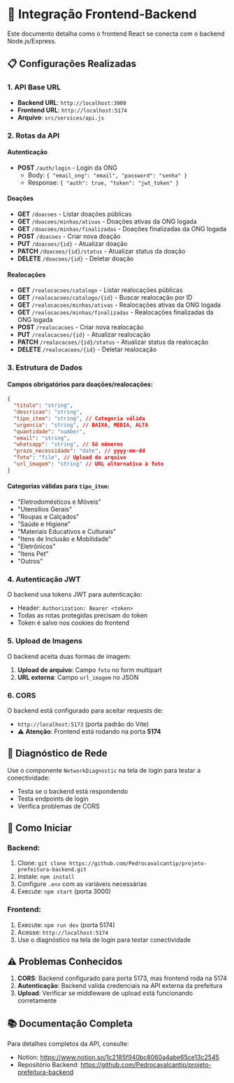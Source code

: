 # 🔗 Integração Frontend-Backend

Este documento detalha como o frontend React se conecta com o backend Node.js/Express.

## 📋 Configurações Realizadas

### 1. API Base URL
- **Backend URL**: `http://localhost:3000`
- **Frontend URL**: `http://localhost:5174`
- **Arquivo**: `src/services/api.js`

### 2. Rotas da API

#### Autenticação
- **POST** `/auth/login` - Login da ONG
  - Body: `{ "email_ong": "email", "password": "senha" }`
  - Response: `{ "auth": true, "token": "jwt_token" }`

#### Doações
- **GET** `/doacoes` - Listar doações públicas
- **GET** `/doacoes/minhas/ativas` - Doações ativas da ONG logada
- **GET** `/doacoes/minhas/finalizadas` - Doações finalizadas da ONG logada
- **POST** `/doacoes` - Criar nova doação
- **PUT** `/doacoes/{id}` - Atualizar doação
- **PATCH** `/doacoes/{id}/status` - Atualizar status da doação
- **DELETE** `/doacoes/{id}` - Deletar doação

#### Realocações
- **GET** `/realocacoes/catalogo` - Listar realocações públicas
- **GET** `/realocacoes/catalogo/{id}` - Buscar realocação por ID
- **GET** `/realocacoes/minhas/ativas` - Realocações ativas da ONG logada
- **GET** `/realocacoes/minhas/finalizadas` - Realocações finalizadas da ONG logada
- **POST** `/realocacoes` - Criar nova realocação
- **PUT** `/realocacoes/{id}` - Atualizar realocação
- **PATCH** `/realocacoes/{id}/status` - Atualizar status da realocação
- **DELETE** `/realocacoes/{id}` - Deletar realocação

### 3. Estrutura de Dados

#### Campos obrigatórios para doações/realocações:
```json
{
  "titulo": "string",
  "descricao": "string", 
  "tipo_item": "string", // Categoria válida
  "urgencia": "string", // BAIXA, MEDIA, ALTA
  "quantidade": "number",
  "email": "string",
  "whatsapp": "string", // Só números
  "prazo_necessidade": "date", // yyyy-mm-dd
  "foto": "file", // Upload de arquivo
  "url_imagem": "string" // URL alternativa à foto
}
```

#### Categorias válidas para `tipo_item`:
- "Eletrodomésticos e Móveis"
- "Utensílios Gerais"  
- "Roupas e Calçados"
- "Saúde e Higiene"
- "Materiais Educativos e Culturais"
- "Itens de Inclusão e Mobilidade"
- "Eletrônicos"
- "Itens Pet"
- "Outros"

### 4. Autenticação JWT

O backend usa tokens JWT para autenticação:
- Header: `Authorization: Bearer <token>`
- Todas as rotas protegidas precisam do token
- Token é salvo nos cookies do frontend

### 5. Upload de Imagens

O backend aceita duas formas de imagem:
1. **Upload de arquivo**: Campo `foto` no form multipart
2. **URL externa**: Campo `url_imagem` no JSON

### 6. CORS

O backend está configurado para aceitar requests de:
- `http://localhost:5173` (porta padrão do Vite)
- ⚠️ **Atenção**: Frontend está rodando na porta **5174**

## 🔧 Diagnóstico de Rede

Use o componente `NetworkDiagnostic` na tela de login para testar a conectividade:
- Testa se o backend está respondendo
- Testa endpoints de login
- Verifica problemas de CORS

## 🚀 Como Iniciar

### Backend:
1. Clone: `git clone https://github.com/Pedrocavalcantip/projeto-prefeitura-backend.git`
2. Instale: `npm install`
3. Configure `.env` com as variáveis necessárias
4. Execute: `npm start` (porta 3000)

### Frontend:
1. Execute: `npm run dev` (porta 5174)
2. Acesse: `http://localhost:5174`
3. Use o diagnóstico na tela de login para testar conectividade

## ⚠️ Problemas Conhecidos

1. **CORS**: Backend configurado para porta 5173, mas frontend roda na 5174
2. **Autenticação**: Backend valida credenciais na API externa da prefeitura
3. **Upload**: Verificar se middleware de upload está funcionando corretamente

## 📚 Documentação Completa

Para detalhes completos da API, consulte:
- Notion: https://www.notion.so/1c2185f940bc8060a4abe65ce13c2545
- Repositório Backend: https://github.com/Pedrocavalcantip/projeto-prefeitura-backend
